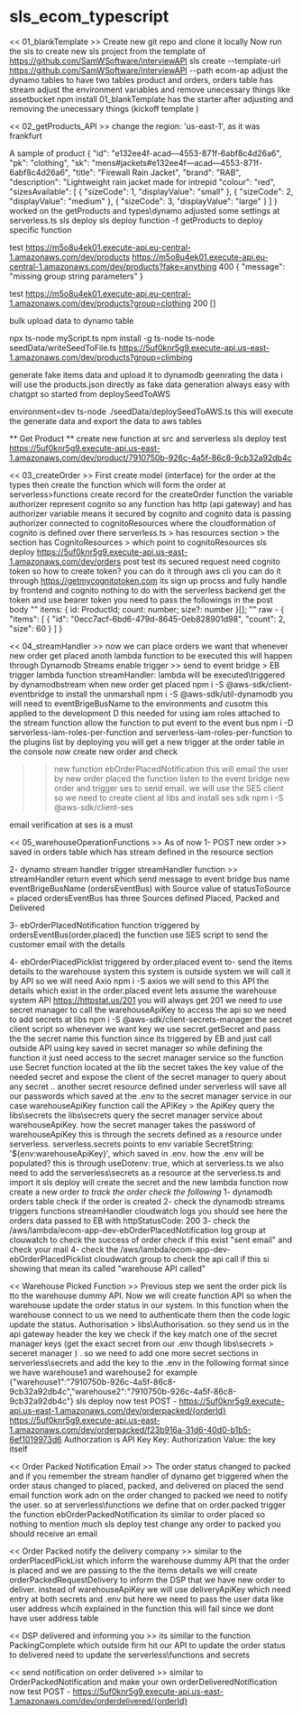 # sls_ecom_typescript

<< 01_blankTemplate >>
Create new git repo and clone it locally 
Now run the sis to create new sls project from the template of https://github.com/SamWSoftware/interviewAPI
sls create --template-url https://github.com/SamWSoftware/interviewAPI --path ecom-ap
adjust the dynamo tables to have two tables product and orders, orders table has stream
adjust the environment variables and remove unecessary things like assetbucket 
npm install 
01_blankTemplate has the starter after adjusting and removing the unecessary things (kickoff template )

<< 02_getProducts_API >>
change the region: 'us-east-1', as it was frankfurt

A sample of product 
{
    "id": "e132ee4f-acad—4553-871f-6abf8c4d26a6",
    "pk": "clothing",
    "sk": "mens#jackets#e132ee4f—acad—4553-871f-6abf8c4d26a6",
    "title": "Firewall Rain Jacket",
    "brand": "RAB",
    "description": "Lightweight rain jacket made for intrepid
    "colour": "red",
    "sizesAvailable": [
    { "sizeCode": 1, "displayValue": "small" },
    { "sizeCode": 2, "displayValue": "medium" },
    { "sizeCode": 3, "displayValue": "large" }
    ]
}
worked on the getProducts and types\dynamo
adjusted some settings at serverless.ts
sls deploy
sls deploy function -f getProducts
to deploy specific function 

test
https://m5o8u4ek01.execute-api.eu-central-1.amazonaws.com/dev/products
https://m5o8u4ek01.execute-api.eu-central-1.amazonaws.com/dev/products?fake=anything
400
{
    "message": "missing group string parameters"
}

test 
https://m5o8u4ek01.execute-api.eu-central-1.amazonaws.com/dev/products?group=clothing
200
[]

bulk upload data to dynamo table 

npx ts-node myScript.ts
npm install -g ts-node
ts-node seedData/writeSeedToFile.ts
https://5uf0knr5g9.execute-api.us-east-1.amazonaws.com/dev/products?group=climbing

generate fake items data and upload it to dynamodb 
geenrating the data i will use the products.json directly as fake data generation always easy with chatgpt
so started from 
deploySeedToAWS


environment=dev ts-node ./seedData/deploySeedToAWS.ts 
this will execute the generate data and export the data to aws tables 

** Get Product **
create new function at src and serverless 
sls deploy
test
https://5uf0knr5g9.execute-api.us-east-1.amazonaws.com/dev/product/7910750b-926c-4a5f-86c8-9cb32a92db4c



<< 03_createOrder >>
First create model (interface) for the order at the types then create the function which will form the order 
at serverless>functions create record for the createOrder function 
the variable authorizer represent cognito so any function has http (api gateway) and has authorizer variable 
means it secured by cognito and cognito data is passing 
authorizer connected to cognitoResources where the cloudformation of cognito is defined over there 
serverless.ts > has resources section > the section has CognitoResources > which point to cognitoResources
sls deploy
https://5uf0knr5g9.execute-api.us-east-1.amazonaws.com/dev/orders
post test
its secured request need cognito token so how to create token?
you can do it through aws cli 
you can do it through https://getmycognitotoken.com
its sign up procss and fully handle by frontend and cognito nothing to do with the serverless backend
get the token and use bearer token 
you need to pass the followings in the post body  "" items: { id: ProductId; count: number; size?: number }[]; ""
raw - 
{
    "items": [
        {
        "id": "0ecc7acf-6bd6-479d-8645-0eb828901d98",
        "count": 2,
        "size": 60
        }
    ]
}


<< 04_streamHandler >>
now we can place orders 
we want that whenever new order get placed anoth lambda function to be executed 
this will happen through Dynamodb Streams enable trigger >> send to event bridge > EB trigger lambda function
streamHandler: lambda will be executed\triggered by dynamodbstream when new order get placed 
npm i -S @aws-sdk/client-eventbridge
to install the unmarshall 
npm i -S @aws-sdk/util-dynamodb 
you will need to eventBrigeBusName to the environments and cusotm 
this applied to the development D this needed for using iam roles attached to the stream function
allow the function to put event to the event bus
npm i -D serverless-iam-roles-per-function 
and serverless-iam-roles-per-function to the plugins list
by deploying you will get a new trigger at the order table in the console
now create new order and check 

>> new function ebOrderPlacedNotification this will email the user by new order placed 
the function listen to the event bridge new order and trigger ses to send email.
we will use the SES client so we need to create client at libs and install ses sdk
npm i -S @aws-sdk/client-ses

email verification at ses is a must



<< 05_warehouseOperationFunctions >>
As of now 
1- POST new order >> saved in orders table which has stream defined in the resource section

2- dynamo stream handler trigger streamHandler function >> streamHandler return event which send message to event bridge bus name eventBrigeBusName (ordersEventBus) with Source value of statusToSource = placed 
ordersEventBus has three Sources defined Placed, Packed and Delivered

3- ebOrderPlacedNotification function triggered by ordersEventBus(order.placed) the function use SES script to send the customer email with the details 

4- ebOrderPlacedPicklist triggered by order.placed event to- send the items details to the warehouse system 
this system is outside system we will call it by API so we will need Axio 
npm i -S axios
we will send to this API the details which exist in the order.placed event 
lets assume the warehouse system API https://httpstat.us/201 you will always get 201
we need to use secret manager to call the warehouseApiKey to access the api 
so we need to add secrets at libs 
npm i -S @aws-sdk/client-secrets-manager
the secret client script so whenever we want key we use secret.getSecret and pass the the secret name
this function since its triggered by EB and just call outside API using key saved in secret manager so while defining the function it just need access to the secret manager service so the function use Secret function located at the lib the secret takes the key value of the needed secret and expose the client of the secret manager to query about any secret .. another secret resource defined under serverless will save all our passwords which saved at the .env to the secret manager service in our case warehouseApiKey
function call the APiKey > the ApiKey query the libs\secrets the libs\secrets query the secret manager service about warehouseApiKey.
how the secret manager takes the password of warehouseApiKey this is through the secrets defined as a resource under serverless.
serverless.secrets points to env variable SecretString: '${env:warehouseApiKey}', which saved in .env.
how the .env will be populated? this is through useDotenv: true, which at serverless.ts
we also need to add the serverless\secrets as a resource at the serverless.ts and import it 
sls deploy 
will create the secret and the new lambda function
now create a new order
*to track the order check the following*
1- dynamodb orders table check if the order is created 
2- check the dynamodb streams triggers functions streamHandler cloudwatch logs
you should see here the orders data passed to EB with httpStatusCode: 200
3- check the /aws/lambda/ecom-app-dev-ebOrderPlacedNotification log group at clouwatch to check the success of order check if this exist "sent email" and check your mail 
4- check the /aws/lambda/ecom-app-dev-ebOrderPlacedPicklist cloudwatch group to check the api call
if this si showing that mean its called "warehouse API called"


<< Warehouse Picked Function >>
Previous step we sent the order pick lis tto the warehouse dummy API.
Now we will create function API so when the warehouse update the order status in our system.
In this function when the warehouse connect to us we need to authenticate them then the code logic update the status.
Authorisation > libs\Authorisation.
so they send us in the api gateway header the key we check if the key match one of the secret manager keys (get the exact secret from our .env though libs\secrets > seceret manager ) .
so we need to add one more secret sections in serverless\secrets and add the key to the .env in the following format since we have warehouse1 and warehouse2 for example 
{"warehouse1":"7910750b-926c-4a5f-86c8-9cb32a92db4c","warehouse2":"7910750b-926c-4a5f-86c8-9cb32a92db4c"}
sls deploy 
now test 
POST - https://5uf0knr5g9.execute-api.us-east-1.amazonaws.com/dev/orderpacked/{orderId}
https://5uf0knr5g9.execute-api.us-east-1.amazonaws.com/dev/orderpacked/f23b916a-31d6-40d0-b1b5-6ef1019973d6
Authorzation is API Key 
Key: Authorization
Value: the key itself 


<< Order Packed Notification Email >>
The order status changed to packed and if you remember the stream handler of dynamo get triggered when the order staus changed to placed, packed, and delivered on placed the send email function work adn on the order changed to packed we need to notify the user.
so at serverless\functions we define that on order.packed trigger the function ebOrderPackedNotification
its similar to order placed so nothing to mention much
sls deploy 
test change any order to packed you should receive an email

<< Order Packed notify the delivery company >>
similar to the orderPlacedPickList which inform the warehouse dummy API that the order is placed and we are passing to the the items details we will create orderPackedRequestDelivery to inform the DSP that we have new order to deliver.
instead of warehouseApiKey we will use deliveryApiKey which need entry at both secrets and .env
but here we need to pass the user data like user address whcih explained in the function 
this will fail since we dont have user address table 

<< DSP delivered and informing you  >>
its similar to the function PackingComplete which outside firm hit our API to update the order status to delivered
need to update the serverless\functions and secrets 

<< send notification on order delivered >>
similar to OrderPackedNotification and make your own orderDeliveredNotification
now test 
POST - https://5uf0knr5g9.execute-api.us-east-1.amazonaws.com/dev/orderdelivered/{orderId}
